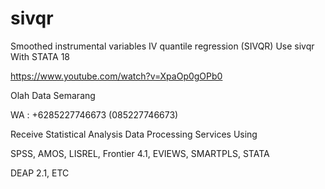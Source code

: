 # sivqr
Smoothed instrumental variables IV quantile regression (SIVQR) Use sivqr With STATA 18

https://www.youtube.com/watch?v=XpaOp0gOPb0

Olah Data Semarang

WA : +6285227746673 (085227746673)

Receive Statistical Analysis Data Processing Services Using

SPSS, AMOS, LISREL, Frontier 4.1, EVIEWS, SMARTPLS, STATA

DEAP 2.1, ETC
